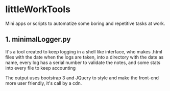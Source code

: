 # littleWorkTools
Mini apps or scripts to automatize some boring and repetitive tasks at work.

## 1. minimalLogger.py 
	
It's a tool created to keep logging in a shell like interface, who makes .html files with the date when the logs are taken, into a directory with the date as name, every log has a serial number to validate the notes, and some stats into every file to keep accounting

The output uses bootstrap 3 and JQuery to style and make the front-end more user friendly, it's call by a cdn.
